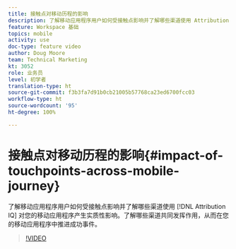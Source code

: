 ```yaml
---
title: 接触点对移动历程的影响
description: 了解移动应用程序用户如何受接触点影响并了解哪些渠道使用 Attribution IQ 对您的移动应用程序产生实质性影响。了解哪些渠道共同发挥作用，从而在您的移动应用程序中推进成功事件。
feature: Workspace 基础
topics: mobile
activity: use
doc-type: feature video
author: Doug Moore
team: Technical Marketing
kt: 3052
role: 业务员
level: 初学者
translation-type: ht
source-git-commit: f3b3fa7d91b0cb21005b57768ca23ed6700fcc03
workflow-type: ht
source-wordcount: '95'
ht-degree: 100%

---
```



# 接触点对移动历程的影响{#impact-of-touchpoints-across-mobile-journey}

了解移动应用程序用户如何受接触点影响并了解哪些渠道使用 [!DNL Attribution IQ] 对您的移动应用程序产生实质性影响。了解哪些渠道共同发挥作用，从而在您的移动应用程序中推进成功事件。

>[!VIDEO](https://video.tv.adobe.com/v/27827/?quality=12)
